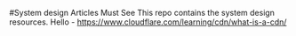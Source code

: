 #System design Articles Must See
This repo contains the system design resources. 
Hello - https://www.cloudflare.com/learning/cdn/what-is-a-cdn/
